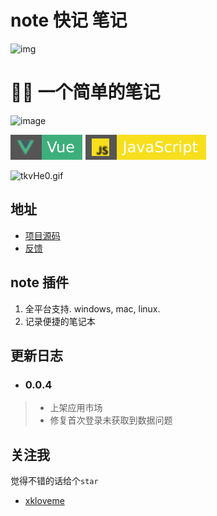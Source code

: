 # note 快记 笔记

![img](https://s1.ax1x.com/2020/05/24/Yz4J6P.png)

# 📝🎨 一个简单的笔记

![image](https://forthebadge.com/images/badges/built-with-love.svg)

![image](https://github.com/aleen42/badges/raw/master/src/vue_flat_square.svg?sanitize=true)
![image](https://github.com/aleen42/badges/raw/master/src/javascript_flat_square.svg?sanitize=true)

![tkvHe0.gif](https://s1.ax1x.com/2020/05/27/tkvHe0.gif)

## 地址

- [项目源码](https://github.com/xkloveme/utools-note)
- [反馈](https://github.com/xkloveme/utools-note/issues)

## note 插件

1. 全平台支持. windows, mac, linux.
2. 记录便捷的笔记本

## 更新日志

- ### 0.0.4
> - 上架应用市场
> - 修复首次登录未获取到数据问题

## 关注我

觉得不错的话给个`star`

- [xkloveme](https://github.com/xkloveme)
